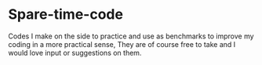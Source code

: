 # Spare-time-code
Codes I make on the side to practice and use as benchmarks to improve my coding in a more practical sense, They are of course free to take and I would love input or suggestions on them.
